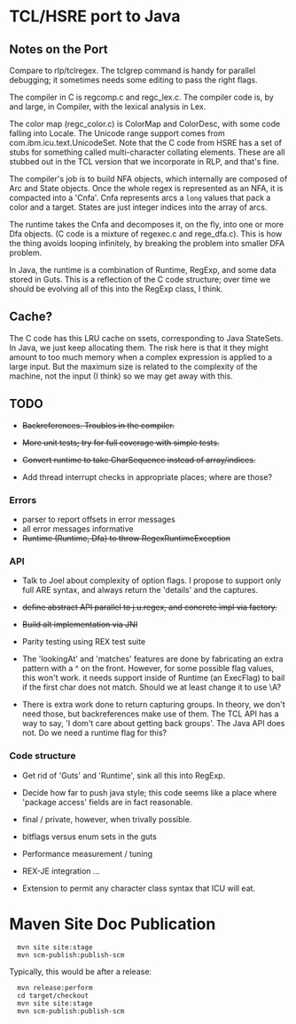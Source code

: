 # TCL/HSRE port to Java #

## Notes on the Port ##

Compare to rlp/tclregex. The tclgrep command is handy for parallel debugging; it sometimes needs some 
editing to pass the right flags.

The compiler in C is regcomp.c and regc_lex.c. The compiler code is, by and large, in Compiler, with the 
lexical analysis in Lex.

The color map (regc_color.c) is ColorMap and ColorDesc, with some code falling into 
Locale. The Unicode range support comes from com.ibm.icu.text.UnicodeSet. Note that the C code from HSRE has 
a set of stubs for something called multi-character collating elements. These are all stubbed out in the 
TCL version that we incorporate in RLP, and that's fine.

The compiler's job is to build NFA objects, which internally are composed of Arc and State objects. 
Once the whole regex is represented as an NFA, it is compacted into a 'Cnfa'. Cnfa represents arcs a `long` 
values that pack a color and a target. States are just integer indices into the array of arcs.

The runtime takes the Cnfa and decomposes it, on the fly, into one or more Dfa objects. (C code is a 
mixture of regexec.c and rege_dfa.c). This is how the thing avoids looping infinitely, by breaking the 
problem into smaller DFA problem.

In Java, the runtime is a combination of Runtime, RegExp, and some data stored in Guts. This is a reflection
of the C code structure; over time we should be evolving all of this into the RegExp class, I think.

## Cache? ##

The C code has this LRU cache on ssets, corresponding to Java StateSets. In Java, we just keep allocating
them. The risk here is that it they might amount to too much memory when a complex expression is applied
to a large input. But the maximum size is related to the complexity of the machine, not the input (I think) 
so we may get away with this.

## TODO ##

* ~~Backreferences. Troubles in the compiler.~~

* ~~More unit tests; try for full coverage with simple tests.~~

* ~~Convert runtime to take CharSequence instead of array/indices.~~

* Add thread interrupt checks in appropriate places; where are those?

### Errors ##

* parser to report offsets in error messages
* all error messages informative
* ~~Runtime (Runtime, Dfa) to throw RegexRuntimeException~~

### API ###

* Talk to Joel about complexity of option flags. I propose to support only full ARE syntax, and always return the 'details' and the captures.
* ~~define abstract API parallel to j.u.regex, and concrete impl via factory.~~

* ~~Build alt implementation via JNI~~

* Parity testing using REX test suite

* The 'lookingAt' and 'matches' features are done by fabricating an extra pattern with a ^ on the front. However, for some possible flag values, 
this won't work. it needs support inside of Runtime (an ExecFlag) to
bail if the first char does not match. Should we at least change it to
use \A?

* There is extra work done to return capturing groups. In theory, we don't need those, but backreferences make
use of them. The TCL API has a way to say, 'I dom't care about getting back groups'. The Java API does not.
Do we need a runtime flag for this?

### Code structure ###

* Get rid of 'Guts' and 'Runtime', sink all this into RegExp.
* Decide how far to push java style; this code seems like a place where 'package access' fields are in fact reasonable.
* final / private, however, when trivally possible.
* bitflags versus enum sets in the guts

* Performance measurement / tuning

* REX-JE integration ...

* Extension to permit any character class syntax that ICU will eat.

# Maven Site Doc Publication #


````
  mvn site site:stage
  mvn scm-publish:publish-scm
````

Typically, this would be after a release:

````
  mvn release:perform
  cd target/checkout 
  mvn site site:stage
  mvn scm-publish:publish-scm
````
